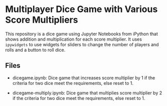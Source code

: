 # Multiplayer Dice Game with Various Score Multipliers

This repository is a dice game using Jupyter Notebooks from iPython that shows addition and multiplication for each score multiplier. It uses `ipywidgets` to use widgets for sliders to change the number of players and rolls and a button to roll dice.

## Files

- dicegame.ipynb: Dice game that increases score multiplier by 1 if the criteria for two dice meet the requirements, else reset to 1.

- dicegame-multiply.ipynb: Dice game that multiplies score multiplier by 2 if the criteria for two dice meet the requirements, else reset to 1.

